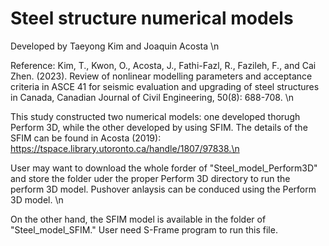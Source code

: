 # Steel structure numerical models

Developed by Taeyong Kim and Joaquin Acosta \n

Reference: Kim, T., Kwon, O., Acosta, J., Fathi-Fazl, R., Fazileh, F., and Cai Zhen. (2023). Review of nonlinear modelling parameters and acceptance criteria in ASCE 41 for seismic evaluation and upgrading of steel structures in Canada, Canadian Journal of Civil Engineering, 50(8): 688-708. \n

This study constructed two numerical models: one developed thorugh Perform 3D, while the other developed by using SFIM. The details of the SFIM can be found in Acosta (2019): https://tspace.library.utoronto.ca/handle/1807/97838.\n

User may want to download the whole forder of "Steel_model_Perform3D" and store the folder uder the proper Perform 3D directory to run the perform 3D model. Pushover anlaysis can be conduced using the Perform 3D model. \n

On the other hand, the SFIM model is available in the folder of "Steel_model_SFIM." User need S-Frame program to run this file.





